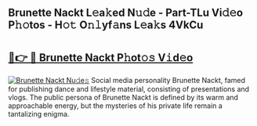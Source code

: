 ## Brunette Nackt L𝚎a𝚔ed N𝚞𝚍e - Part-TLu Vi𝚍𝚎o P𝚑𝚘tos - H𝚘𝚝 O𝚗𝚕yf𝚊ns L𝚎a𝚔s 4VkCu

# <h2><a href="http://kf50p2a.oniu.top/?m=Brunette+Nackt">🔗👉 🔴 Brunette Nackt P𝚑ot𝚘𝚜 V𝚒d𝚎o</a></h2>

[![Brunette Nackt Nu𝚍e𝚜](https://i.imgur.com/0qMVB7G.gif)](http://kf50p2a.oniu.top/?m=Brunette+Nackt)
Social media personality Brunette Nackt, famed for publishing dance and lifestyle material, consisting of presentations and vlogs. The public persona of Brunette Nackt is defined by its warm and approachable energy, but the mysteries of his private life remain a tantalizing enigma.  
